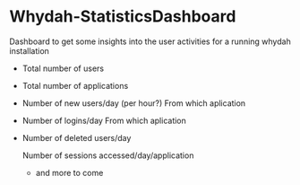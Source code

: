 # Whydah-StatisticsDashboard

Dashboard to get some insights into the user activities for a running whydah installation

* Total number of users
* Total number of applications
* Number of new users/day  (per hour?)
   From which aplication
* Number of logins/day
   From which aplication
* Number of deleted users/day

  Number of sessions accessed/day/application

   - and more to come
